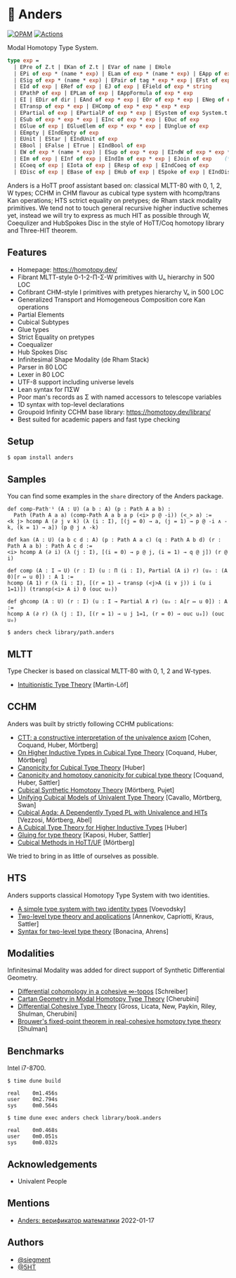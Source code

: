 🧊 Anders
=========

[![OPAM](https://img.shields.io/github/v/release/groupoid/anders.svg)](https://opam.ocaml.org/packages/anders/)
[![Actions](https://github.com/groupoid/anders/workflows/opam/badge.svg)](https://github.com/groupoid/anders/actions)

Modal Homotopy Type System.

```OCaml
type exp =
  | EPre of Z.t | EKan of Z.t | EVar of name | EHole                                 (* cosmos *)
  | EPi of exp * (name * exp) | ELam of exp * (name * exp) | EApp of exp * exp           (* pi *)
  | ESig of exp * (name * exp) | EPair of tag * exp * exp | EFst of exp | ESnd of exp (* sigma *)
  | EId of exp | ERef of exp | EJ of exp | EField of exp * string           (* strict equality *)
  | EPathP of exp | EPLam of exp | EAppFormula of exp * exp                   (* path equality *)
  | EI | EDir of dir | EAnd of exp * exp | EOr of exp * exp | ENeg of exp     (* CCHM interval *)
  | ETransp of exp * exp | EHComp of exp * exp * exp * exp                   (* Kan operations *)
  | EPartial of exp | EPartialP of exp * exp | ESystem of exp System.t    (* partial functions *)
  | ESub of exp * exp * exp | EInc of exp * exp | EOuc of exp              (* cubical subtypes *)
  | EGlue of exp | EGlueElem of exp * exp * exp | EUnglue of exp                    (* glueing *)
  | EEmpty | EIndEmpty of exp                                                             (* 𝟎 *)
  | EUnit | EStar | EIndUnit of exp                                                       (* 𝟏 *)
  | EBool | EFalse | ETrue | EIndBool of exp                                              (* 𝟐 *)
  | EW of exp * (name * exp) | ESup of exp * exp | EIndW of exp * exp * exp               (* W *)
  | EIm of exp | EInf of exp | EIndIm of exp * exp | EJoin of exp    (* Infinitesimal Modality *)
  | ECoeq of exp | EIota of exp | EResp of exp | EIndCoeq of exp                (* Coequalizer *)
  | EDisc of exp | EBase of exp | EHub of exp | ESpoke of exp | EIndDisc of exp        (* Disc *)
```

Anders is a HoTT proof assistant based on: classical MLTT-80 with 0, 1, 2, W types;
CCHM in CHM flavour as cubical type system with hcomp/trans Kan operations;
HTS sctrict equality on pretypes; de Rham stack modality primitives.
We tend not to touch general recursive higher inductive schemes yet,
instead we will try to express as much HIT as possible through W,
Coequlizer and HubSpokes Disc in the style of HoTT/Coq homotopy library and Three-HIT theorem.

Features
--------

* Homepage: https://homotopy.dev/
* Fibrant MLTT-style 0-1-2-Π-Σ-W primitives with Uₙ hierarchy in 500 LOC
* Cofibrant CHM-style I primitives with pretypes hierarchy Vₙ in 500 LOC
* Generalized Transport and Homogeneous Composition core Kan operations
* Partial Elements
* Cubical Subtypes
* Glue types
* Strict Equality on pretypes
* Coequalizer
* Hub Spokes Disc
* Infinitesimal Shape Modality (de Rham Stack)
* Parser in 80 LOC
* Lexer in 80 LOC
* UTF-8 support including universe levels
* Lean syntax for ΠΣW
* Poor man's records as Σ with named accessors to telescope variables
* 1D syntax with top-level declarations
* Groupoid Infinity CCHM base library: https://homotopy.dev/library/
* Best suited for academic papers and fast type checking

Setup
-------------

```shell
$ opam install anders
```

Samples
-------

You can find some examples in the `share` directory of the Anders package.

```Lean
def comp-Path⁻¹ (A : U) (a b : A) (p : Path A a b) :
  Path (Path A a a) (comp-Path A a b a p (<i> p @ -i)) (<_> a) :=
<k j> hcomp A (∂ j ∨ k) (λ (i : I), [(j = 0) → a, (j = 1) → p @ -i ∧ -k, (k = 1) → a]) (p @ j ∧ -k)

def kan (A : U) (a b c d : A) (p : Path A a c) (q : Path A b d) (r : Path A a b) : Path A c d :=
<i> hcomp A (∂ i) (λ (j : I), [(i = 0) → p @ j, (i = 1) → q @ j]) (r @ i)

def comp (A : I → U) (r : I) (u : Π (i : I), Partial (A i) r) (u₀ : (A 0)[r ↦ u 0]) : A 1 :=
hcomp (A 1) r (λ (i : I), [(r = 1) → transp (<j>A (i ∨ j)) i (u i 1=1)]) (transp(<i> A i) 0 (ouc u₀))

def ghcomp (A : U) (r : I) (u : I → Partial A r) (u₀ : A[r ↦ u 0]) : A :=
hcomp A (∂ r) (λ (j : I), [(r = 1) → u j 1=1, (r = 0) → ouc u₀]) (ouc u₀)

```

```shell
$ anders check library/path.anders
```

MLTT
----

Type Checker is based on classical MLTT-80 with 0, 1, 2 and W-types.

* <a href="https://raw.githubusercontent.com/michaelt/martin-lof/master/pdfs/Bibliopolis-Book-retypeset-1984.pdf">Intuitionistic Type Theory</a> [Martin-Löf]

CCHM
----

Anders was built by strictly following CCHM publications:

* <a href="http://www.cse.chalmers.se/~simonhu/papers/cubicaltt.pdf">CTT: a constructive interpretation of the univalence axiom</a> [Cohen, Coquand, Huber, Mörtberg]
* <a href="https://staff.math.su.se/anders.mortberg/papers/cubicalhits.pdf">On Higher Inductive Types in Cubical Type Theory</a> [Coquand, Huber, Mörtberg]
* <a href="https://arxiv.org/pdf/1607.04156.pdf">Canonicity for Cubical Type Theory</a> [Huber]
* <a href="http://www.cse.chalmers.se/~simonhu/papers/can.pdf">Canonicity and homotopy canonicity for cubical type theory</a> [Coquand, Huber, Sattler]
* <a href="https://staff.math.su.se/anders.mortberg/papers/cubicalsynthetic.pdf">Cubical Synthetic Homotopy Theory</a> [Mörtberg, Pujet]
* <a href="https://staff.math.su.se/anders.mortberg/papers/unifying.pdf">Unifying Cubical Models of Univalent Type Theory</a> [Cavallo, Mörtberg, Swan]
* <a href="https://staff.math.su.se/anders.mortberg/papers/cubicalagda.pdf">Cubical Agda: A Dependently Typed PL with Univalence and HITs</a> [Vezzosi, Mörtberg, Abel]
* <a href="http://www.cse.chalmers.se/~simonhu/misc/hcomp.pdf">A Cubical Type Theory for Higher Inductive Types</a> [Huber]
* <a href="http://www.cse.chalmers.se/~simonhu/papers/p.pdf">Gluing for type theory</a> [Kaposi, Huber, Sattler]
* <a href="https://doi.org/10.1017/S0960129521000311">Cubical Methods in HoTT/UF</a> [Mörtberg]

We tried to bring in as little of ourselves as possible. 

HTS
---

Anders supports classical Homotopy Type System with two identities.

* <a href="https://www.math.ias.edu/vladimir/sites/math.ias.edu.vladimir/files/HTS.pdf">A simple type system with two identity types</a> [Voevodsky]
* <a href="https://arxiv.org/pdf/1705.03307.pdf">Two-level type theory and applications</a> [Annenkov, Capriotti, Kraus, Sattler]
* <a href="https://types21.liacs.nl/download/syntax-for-two-level-type-theory/">Syntax for two-level type theory</a> [Bonacina, Ahrens]

Modalities
----------

Infinitesimal Modality was added for direct support of Synthetic Differential Geometry.

* <a href="https://arxiv.org/pdf/1310.7930v1.pdf">Differential cohomology in a cohesive ∞-topos</a> [Schreiber]
* <a href="https://arxiv.org/pdf/1806.05966.pdf">Cartan Geometry in Modal Homotopy Type Theory</a> [Cherubini]
* <a href="https://hott-uf.github.io/2017/abstracts/cohesivett.pdf">Differential Cohesive Type Theory</a> [Gross, Licata, New, Paykin, Riley, Shulman, Cherubini]
* <a href="https://arxiv.org/abs/1509.07584">Brouwer's fixed-point theorem in real-cohesive homotopy type theory</a> [Shulman]

Benchmarks
----------

Intel i7-8700.

```
$ time dune build

real    0m1.456s
user    0m2.794s
sys     0m0.564s
```

```
$ time dune exec anders check library/book.anders

real    0m0.468s
user    0m0.051s
sys     0m0.032s
```

Acknowledgements
----------------

* Univalent People

Mentions
--------

* <a href="https://tonpa.guru/stream/2022/2022-01-17%20Anders.htm">Anders: верификатор математики</a> 2022-01-17

Authors
-------

* <a href="https://twitter.com/siegment">@siegment</a>
* <a href="https://twitter.com/5HT">@5HT</a>
